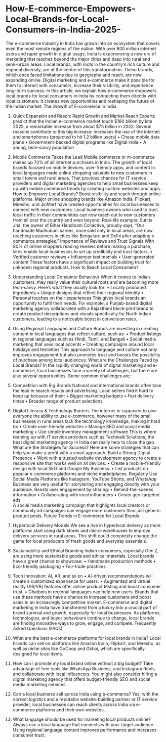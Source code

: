 # How-E-commerce-Empowers-Local-Brands-for-Local-Consumers-in-India-2025-
The e-commerce industry in India has grown into an ecosystem that covers even the most remote regions of the nation. With over 900 million internet users and rapid growth in digital usage, India is experiencing a new era of marketing that reaches beyond the major cities and deep into rural and semi-urban areas.
Local brands, with roots in the country's rich culture and regional diversity, are at the centre of this transformation. These brands, which once faced limitations due to geography and reach, are now expanding online. Digital marketing and e-commerce make it possible for them to interact with consumers, increase their visibility, and experience long-term success.
In this article, we explain how e-commerce empowers local brands for local consumers in India by connecting them directly with local customers. It creates new opportunities and reshaping the future of the Indian market.
The Growth of E-commerce in India 
1.	Quick Expansion and Reach:
Rapid Growth and Market Reach Experts predict that the Indian e-commerce market touch $180 billion by late 2025, a remarkable increase from about $75 billion in 2022. Several reasons contribute to this big increase:
Increases the use of the internet and smartphones (projected to hit 1.2 billion users)
•	Cheap mobile data plans
•	Government-backed digital programs like Digital India
•	A young, tech-savvy population

2.	Mobile Commerce Takes the Lead
Mobile commerce or m-commerce makes up 70% of all internet purchases in India. The growth of local brands focused on mobile devices, user-friendly apps, and content in local languages made online shopping valuable to new customers in small towns and rural areas.
That provides chances for IT service providers and digital marketing agencies to help small businesses keep up with mobile commerce trends by creating custom websites and apps.
How to Empower Local Brands?
Boost visibility and reach through online platforms.
Major online shopping brands like Amazon India, Flipkart, Meesho, and JioMart have created opportunities for local businesses to connect with new customers. Local business owners who used to trust local traffic in their communities can now reach out to new customers from all over the country and even beyond.
Real-life example: Sunita Jha, the owner of Bihar Handloom Collective, proudly says, “Our handmade Madhubani sarees, once sold only in local areas, are now reaching customers in cities like Bengaluru and Delhi after adapting e-commerce strategies.” 
Importance of Reviews and Trust Signals
With 80% of online shoppers reading reviews before making a purchase, sites enable local businesses to set up credibility and trust factors.
•	Verified customer reviews
•	Influencer testimonials
•	User-generated content
These factors have a significant impact on building trust for unknown regional products.
How to Reach Local Consumers?
1.	Understanding Local Consumer Behaviour
When it comes to Indian customers, they really value their cultural roots and are becoming more tech-savvy. Here’s what they usually look for:
•	Locally produced ingredients
•	Unique designs that reflect their regional identity
•	Personal touches on their experiences
This gives local brands an opportunity to fulfil their needs. For example, a Punjab-based digital marketing agency collaborated with a Rajasthani block-print brand to create product descriptions and visuals specifically for North Indian customers, leading to a noticeable boost in conversion rates.
2.	Using Regional Languages and Culture
Brands are investing in creating content in local languages that reflect culture, such as:
•	Product listings in regional languages such as Hindi, Tamil, and Bengali
•	Social media marketing that uses local accents
•	Creating campaigns around local holidays and festivities
This approach to language and culture not only improves engagement but also promotes trust and boosts the possibility of purchase among local audiences.
What are the Challenges Faced by Local Brands?
In the rapidly changing world of digital marketing and e-commerce, local businesses face a variety of challenges, but there are also several opportunities. Some common challenges are:
1.	Competition with Big Brands
National and international brands often take the lead in search results and advertising. Local sellers find it hard to keep up because of their:
•	Bigger marketing budgets
•	Fast delivery times
•	Broader range of product selections

2.	Digital Literacy & Technology Barriers
The internet is supposed to give everyone the ability to use e-commerce, however many of the small businesses in rural areas lack the technology knowledge, making it hard to:
•	Create user-friendly websites
•	Manage SEO and social media marketing
•	Use simple inventory management software
This is where teaming up with IT service providers such as Techwalk Solutions, the best digital marketing agency in India can really help to close the gap.
What are the Strategies for Success?
Here are some strategies that can help you make a profit with a smart approach.
Build a Strong Digital Presence
•	Work with a trusted website development agency to create a responsive site that works well on all devices.
•	Create a mobile-friendly design with local SEO and Google My Business.
•	List products on popular e-commerce platforms and niche marketplaces.
Regularly Use Social Media
Platforms like Instagram, YouTube Shorts, and WhatsApp Business are very useful for storytelling and engaging directly with your audience. Boosts user engagement by sharing:
•	Behind-the-scenes information
•	Collaborating with local influencers
•	Create geo-targeted ads          
A social media marketing campaign that highlights local creators or community ad campaigns can engage more customers than just generic product posts.
Future Trends in E-commerce for Local Brands
1.	Hyperlocal Delivery Models
We see a rise in hyperlocal delivery as more platforms start using dark stores and micro-warehouses to improve delivery services in rural areas. This shift could completely change the game for local producers of fresh goods and everyday essentials.
2.	Sustainability and Ethical Branding
Indian consumers, especially Gen Z, are using more sustainable goods and ethical materials. Local brands have a great chance to showcase:
•	Handmade production methods
•	Eco-friendly packaging
•	Fair-trade practices

3.	Tech Innovation: AI, AR, and so on
•	AI-driven recommendations will create a customized experience for users.
•	Augmented and virtual reality (AR/VR) features offer online product testing and boost consumer trust.
•	Chatbots in regional languages can help new users.
Brands that use these methods have a chance to increase customers and boost sales in an increasingly competitive market.
E-commerce and digital marketing in India have transformed from a luxury into a crucial part of brand survival and growth, especially for local businesses. As platforms, technologies, and buyer behaviours continue to change, local brands are finding innovative ways to grow, engage, and compete.
Frequently Asked Questions (FAQs)
1. What are the best e-commerce platforms for local brands in India?
Local brands can sell on platforms like Amazon India, Flipkart, and Meesho, as well as niche sites like GoCoop and Okhai, which are specifically designed for local items.
2. How can I promote my local brand online without a big budget?
Take advantage of free tools like WhatsApp Business, and Instagram Reels, and collaborate with local influencers. You might also consider hiring a digital marketing agency that offers budget-friendly SEO and social media marketing services.
3. Can a local business sell across India using e-commerce?
Yes, with the correct logistics and a reputable website-building partner or IT service provider, local businesses can reach clients across India via e-commerce platforms and their own websites.
4. What language should be used for marketing local products online?
Always use a local language that connects with your target audience. Using regional language content improves performance and increases consumer trust.
